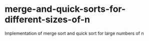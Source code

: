 # merge-and-quick-sorts-for-different-sizes-of-n
Implementation of merge sort and quick sort for large numbers of n
